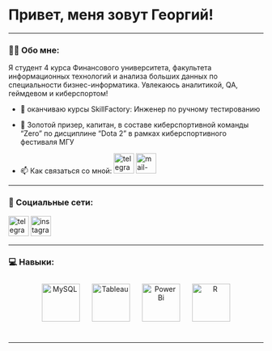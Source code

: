 # Привет, меня зовут Георгий!

---

### :man_technologist: Обо мне:

Я студент 4 курса Финансового университета, факультета информационных технологий и анализа больших данных по специальности бизнес-информатика. Увлекаюсь аналитикой, QA, геймдевом и киберспортом!

- :telescope: оканчиваю курсы SkillFactory: Инженер по ручному тестированию

- :seedling: Золотой призер, капитан, в составе киберспортивной команды “Zero” по дисциплине “Dota 2” в рамках киберспортивного фестиваля МГУ

- :mailbox: Как связаться со мной: [<img src='https://cdn.jsdelivr.net/npm/simple-icons@3.0.1/icons/telegram.svg' alt='telegram' height='40'>](https://t.me/Thain87)  [<img src='https://cdn.jsdelivr.net/npm/simple-icons@3.0.1/icons/mail-dot-ru.svg' alt='mail-dot-ru' height='40'>](vakarian.2000@mail.ru)

---

### 🤝 Социальные сети:
[<img src='https://cdn.jsdelivr.net/npm/simple-icons@3.0.1/icons/telegram.svg' alt='telegram' height='40'>](https://t.me/Thain87)
[<img src='https://cdn.jsdelivr.net/npm/simple-icons@3.0.1/icons/instagram.svg' alt='instagram' height='40'>](https://www.instagram.com/mr.thain007/)  

---

### 💻 Навыки:

<div align="center">  
<a href="https://www.mysql.com/" target="_blank"><img style="margin: 10px" src="https://profilinator.rishav.dev/skills-assets/mysql-original-wordmark.svg" alt="MySQL" height="75" /></a>  
<a href="https://www.tableau.com/" target="_blank"><img style="margin: 10px" src="https://profilinator.rishav.dev/skills-assets/tableau.svg" alt="Tableau" height="75" /></a>  
<a href="https://powerbi.microsoft.com/en-us/" target="_blank"><img style="margin: 10px" src="https://profilinator.rishav.dev/skills-assets/powerbi.png" alt="Power Bi" height="75" /></a>  
<a href="https://www.r-project.org/" target="_blank"><img style="margin: 10px" src="https://profilinator.rishav.dev/skills-assets/r.svg" alt="R" height="75" /></a>  

</div>

</td><td valign="top" width="33%">



</td><td valign="top" width="33%">



</td></tr></table>  

<br/>  

---
<!-- ### 💻 Образование:

| Бакалавр: Финансовый университет при Правительстве РФ (бывш. ФА при Правительстве РФ)  | Дата                          |
Факультет информационных технологий и анализа больших данных: Бизнес-информатика         | 10/2019 - по сегодняшний день |
| ----------------------------------------------------------------| :-----------------:  |                               |
| Курсы |                                                                                |                               |
| SkillFactory: Инженер по ручному тестированию                                          | 03/2023 - по сегодняшний день |
--- -->
